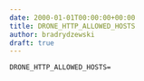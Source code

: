 ```yaml
---
date: 2000-01-01T00:00:00+00:00
title: DRONE_HTTP_ALLOWED_HOSTS
author: bradrydzewski
draft: true
---
```




```
DRONE_HTTP_ALLOWED_HOSTS=
```
